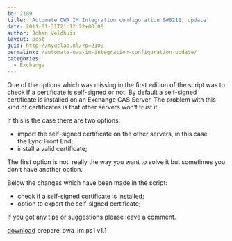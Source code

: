 ```yaml
---
id: 2109
title: 'Automate OWA IM Integration configuration &#8211; update'
date: 2011-01-31T21:12:22+00:00
author: Johan Veldhuis
layout: post
guid: http://myuclab.nl/?p=2109
permalink: /automate-owa-im-integration-configuration-update/
categories:
  - Exchange
---
```

One of the options which was missing in the first edition of the script was to check if a certificate is self-signed or not. By default a self-signed certificate is installed on an Exchange CAS Server. The problem with this kind of certificates is that other servers won&#8217;t trust it.

If this is the case there are two options:

  * import the self-signed certificate on the other servers, in this case the Lync Front End;
  * install a valid certificate;

The first option is not  really the way you want to solve it but sometimes you don&#8217;t have another option.

Below the changes which have been made in the script:

  * check if a self-signed certificate is installed;
  * option to export the self-signed certificate;

If you got any tips or suggestions please leave a comment.

<a href="http://www.myuclab.nl/tools/scripts/prepare_owa_im_v11.ps1" target="_blank">download</a> prepare\_owa\_im.ps1 v1.1